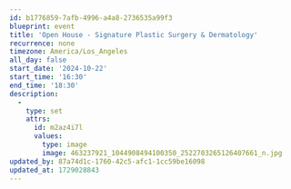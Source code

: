 ```yaml
---
id: b1776859-7afb-4996-a4a8-2736535a99f3
blueprint: event
title: 'Open House - Signature Plastic Surgery & Dermatology'
recurrence: none
timezone: America/Los_Angeles
all_day: false
start_date: '2024-10-22'
start_time: '16:30'
end_time: '18:30'
description:
  -
    type: set
    attrs:
      id: m2az4i7l
      values:
        type: image
        image: 463237921_1044908494100350_2522703265126407661_n.jpg
updated_by: 87a74d1c-1760-42c5-afc1-1cc59be16098
updated_at: 1729028843
---
```

